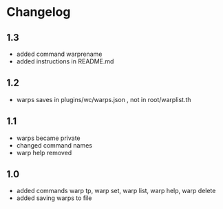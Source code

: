 # Changelog

## 1.3

* added command warprename
* added instructions in README.md

## 1.2

* warps saves in plugins/wc/warps.json , not in root/warplist.th

## 1.1

* warps became private
* changed command names
* warp help removed

## 1.0

* added commands warp tp, warp set, warp list, warp help, warp delete
* added saving warps to file
